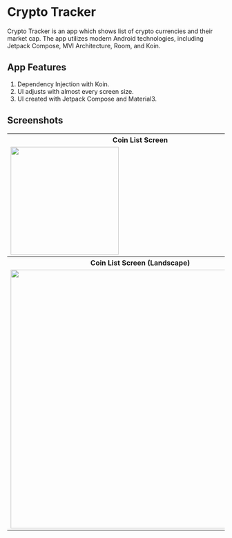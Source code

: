 
# Crypto Tracker

Crypto Tracker is an app which shows list of crypto currencies and their market cap. The app utilizes modern Android technologies, including Jetpack Compose, MVI Architecture, Room, and Koin. 
## App Features
1. Dependency Injection with Koin.
2. UI adjusts with almost every screen size.
3. UI created with Jetpack Compose and Material3.


## Screenshots

<table>
  <tr>
     <th>Coin List Screen</th>
     <th>Coin Details Screen</th>
  </tr>
    <tr>
      <td><img src="https://github.com/JahangirJadi/CryptoTracker/tree/master/screenshots/ss_1.jpeg" width="250px"</td>
      <td><img src="https://github.com/JahangirJadi/CryptoTracker/tree/master/screenshots/ss_2.jpeg" width="250px"</td>
  </tr>

  <tr>
     <th>Coin List Screen (Landscape)</th>
    
  </tr>
    <tr>
      <td><img src="https://github.com/JahangirJadi/CryptoTracker/tree/master/screenshots/ss_3.jpeg" width="600px"</td>
  
  </tr>


</table>
